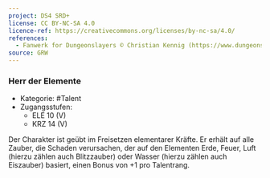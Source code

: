 ```yaml
---
project: DS4 SRD+
license: CC BY-NC-SA 4.0
licence-ref: https://creativecommons.org/licenses/by-nc-sa/4.0/
references: 
  - Fanwerk for Dungeonslayers © Christian Kennig (https://www.dungeonslayers.net/)
source: GRW
---
```


### Herr der Elemente

- Kategorie: #Talent
- Zugangsstufen:
  - ELE 10 (V)
  - KRZ 14 (V)

Der Charakter ist geübt im Freisetzen elementarer Kräfte. Er erhält auf alle Zauber, die Schaden verursachen, der auf den Elementen Erde, Feuer, Luft (hierzu zählen auch Blitzzauber) oder Wasser (hierzu zählen auch Eiszauber) basiert, einen Bonus von +1 pro Talentrang.

